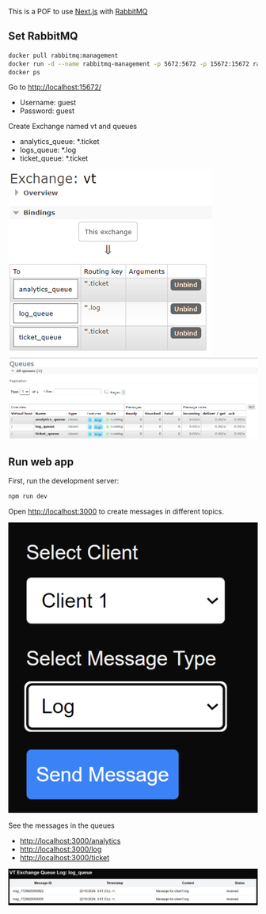 This is a POF to use [Next.js](https://nextjs.org) with [RabbitMQ](https://www.rabbitmq.com/)

## Set RabbitMQ

```bash
docker pull rabbitmq:management
docker run -d --name rabbitmq-management -p 5672:5672 -p 15672:15672 rabbitmq:management
docker ps
```
Go to [http://localhost:15672/](http://localhost:15672/)

* Username: guest
* Password: guest

Create Exchange named vt and queues 
* analytics_queue: *.ticket
* logs_queue: *.log
* ticket_queue:   *.ticket

![exchange](image.png)
![queues](image-1.png)

## Run web app

First, run the development server:

```bash
npm run dev
```

Open [http://localhost:3000](http://localhost:3000) to create messages in different topics. 

![start](image-2.png)

See the messages in the queues
* [http://localhost:3000/analytics](http://localhost:3000/analytics)
* [http://localhost:3000/log](http://localhost:3000/log)
* [http://localhost:3000/ticket](http://localhost:3000/ticket)

![log](image-3.png)

